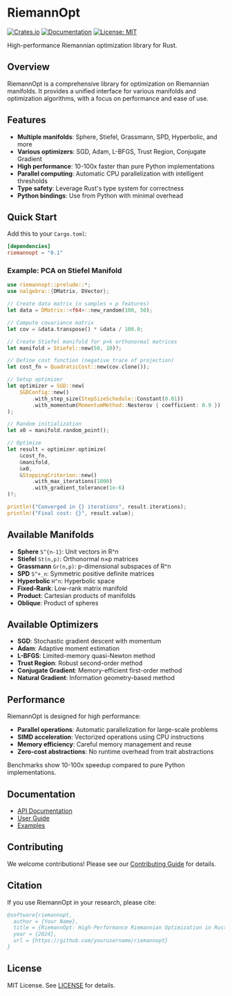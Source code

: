 # RiemannOpt

[![Crates.io](https://img.shields.io/crates/v/riemannopt.svg)](https://crates.io/crates/riemannopt)
[![Documentation](https://docs.rs/riemannopt/badge.svg)](https://docs.rs/riemannopt)
[![License: MIT](https://img.shields.io/badge/License-MIT-yellow.svg)](https://opensource.org/licenses/MIT)

High-performance Riemannian optimization library for Rust.

## Overview

RiemannOpt is a comprehensive library for optimization on Riemannian manifolds. It provides a unified interface for various manifolds and optimization algorithms, with a focus on performance and ease of use.

## Features

- **Multiple manifolds**: Sphere, Stiefel, Grassmann, SPD, Hyperbolic, and more
- **Various optimizers**: SGD, Adam, L-BFGS, Trust Region, Conjugate Gradient
- **High performance**: 10-100x faster than pure Python implementations
- **Parallel computing**: Automatic CPU parallelization with intelligent thresholds
- **Type safety**: Leverage Rust's type system for correctness
- **Python bindings**: Use from Python with minimal overhead

## Quick Start

Add this to your `Cargo.toml`:

```toml
[dependencies]
riemannopt = "0.1"
```

### Example: PCA on Stiefel Manifold

```rust
use riemannopt::prelude::*;
use nalgebra::{DMatrix, DVector};

// Create data matrix (n samples × p features)
let data = DMatrix::<f64>::new_random(100, 50);

// Compute covariance matrix
let cov = &data.transpose() * &data / 100.0;

// Create Stiefel manifold for p×k orthonormal matrices
let manifold = Stiefel::new(50, 10)?;

// Define cost function (negative trace of projection)
let cost_fn = QuadraticCost::new(cov.clone());

// Setup optimizer
let optimizer = SGD::new(
    SGDConfig::new()
        .with_step_size(StepSizeSchedule::Constant(0.01))
        .with_momentum(MomentumMethod::Nesterov { coefficient: 0.9 })
);

// Random initialization
let x0 = manifold.random_point();

// Optimize
let result = optimizer.optimize(
    &cost_fn, 
    &manifold, 
    &x0,
    &StoppingCriterion::new()
        .with_max_iterations(1000)
        .with_gradient_tolerance(1e-6)
)?;

println!("Converged in {} iterations", result.iterations);
println!("Final cost: {}", result.value);
```

## Available Manifolds

- **Sphere** `S^{n-1}`: Unit vectors in R^n
- **Stiefel** `St(n,p)`: Orthonormal n×p matrices
- **Grassmann** `Gr(n,p)`: p-dimensional subspaces of R^n
- **SPD** `S^+_n`: Symmetric positive definite matrices
- **Hyperbolic** `H^n`: Hyperbolic space
- **Fixed-Rank**: Low-rank matrix manifold
- **Product**: Cartesian products of manifolds
- **Oblique**: Product of spheres

## Available Optimizers

- **SGD**: Stochastic gradient descent with momentum
- **Adam**: Adaptive moment estimation
- **L-BFGS**: Limited-memory quasi-Newton method
- **Trust Region**: Robust second-order method
- **Conjugate Gradient**: Memory-efficient first-order method
- **Natural Gradient**: Information geometry-based method

## Performance

RiemannOpt is designed for high performance:

- **Parallel operations**: Automatic parallelization for large-scale problems
- **SIMD acceleration**: Vectorized operations using CPU instructions
- **Memory efficiency**: Careful memory management and reuse
- **Zero-cost abstractions**: No runtime overhead from trait abstractions

Benchmarks show 10-100x speedup compared to pure Python implementations.

## Documentation

- [API Documentation](https://docs.rs/riemannopt)
- [User Guide](https://github.com/yourusername/riemannopt/wiki)
- [Examples](https://github.com/yourusername/riemannopt/tree/main/examples)

## Contributing

We welcome contributions! Please see our [Contributing Guide](../../CONTRIBUTING.md) for details.

## Citation

If you use RiemannOpt in your research, please cite:

```bibtex
@software{riemannopt,
  author = {Your Name},
  title = {RiemannOpt: High-Performance Riemannian Optimization in Rust},
  year = {2024},
  url = {https://github.com/yourusername/riemannopt}
}
```

## License

MIT License. See [LICENSE](../../LICENSE) for details.